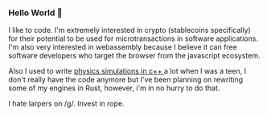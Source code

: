 ### Hello World 👋
I like to code.  I'm extremely interested in crypto (stablecoins specifically) for their potential to be used for microtransactions in software applications. I'm also very interested in webassembly because I believe it can free software developers who target the browser from the javascript ecosystem.

Also I used to write <a href="https://www.youtube.com/@thecoast47/videos"> physics simulations in c++ </a> a lot when I was a teen, I don't really have the code anymore but I've been planning on rewriting some of my engines in Rust, however, i'm in no hurry to do that.

I hate larpers on /g/. Invest in rope.

<!--
**K-C-DaCosta/K-C-DaCosta** is a ✨ _special_ ✨ repository because its `README.md` (this file) appears on your GitHub profile.

Here are some ideas to get you started:

- 🔭 I’m currently working on ...
- 🌱 I’m currently learning ...
- 👯 I’m looking to collaborate on ...
- 🤔 I’m looking for help with ...
- 💬 Ask me about ...
- 📫 How to reach me: ...
- 😄 Pronouns: ...
- ⚡ Fun fact: ...
-->
